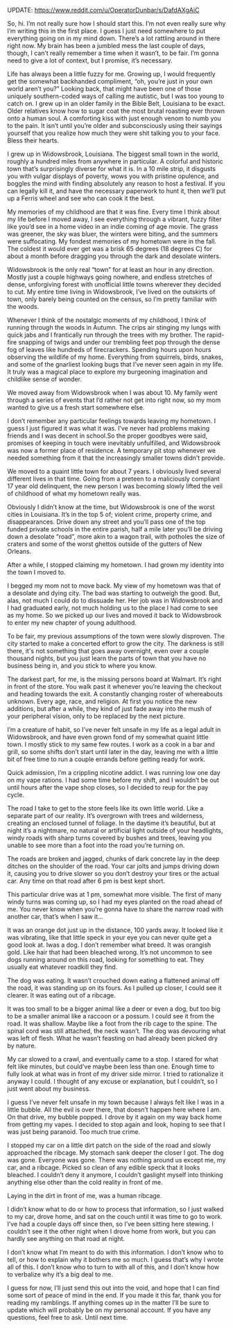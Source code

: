 UPDATE: https://www.reddit.com/u/OperatorDunbar/s/DafdAXgAiC 



So, hi. I’m not really sure how I should start this. I’m not even really sure why I’m writing this in the first place. I guess I just need somewhere to put everything going on in my mind down. There’s a lot rattling around in there right now. My brain has been a jumbled mess the last couple of days, though, I can’t really remember a time when it wasn’t, to be fair. I’m gonna need to give a lot of context, but I promise, it’s necessary.

Life has always been a little fuzzy for me. Growing up, I would frequently get the somewhat backhanded compliment, “oh, you’re just in your own world aren’t you?” Looking back, that might have been one of those uniquely southern-coded ways of calling me autistic, but I was too young to catch on. I grew up in an older family in the Bible Belt, Louisiana to be exact. Older relatives know how to sugar coat the most brutal roasting ever thrown onto a human soul. A comforting kiss with just enough venom to numb you to the pain. It isn’t until you’re older and subconsciously using their sayings yourself that you realize how much they were shit talking you to your face. Bless their hearts.

I grew up in Widowsbrook, Louisiana. The biggest small town in the world, roughly a hundred miles from anywhere in particular. A colorful and historic town that’s surprisingly diverse for what it is. In a 10 mile strip, it disgusts you with vulgar displays of poverty, wows you with pristine opulence, and boggles the mind with finding absolutely any reason to host a festival. If you can legally kill it, and have the necessary paperwork to hunt it, then we’ll put up a Ferris wheel and see who can cook it the best. 

My memories of my childhood are that it was fine. Every time I think about my life before I moved away, I see everything through a vibrant, fuzzy filter like you’d see in a home video in an indie coming of age movie. The grass was greener, the sky was bluer, the winters were biting, and the summers were suffocating. My fondest memories of my hometown were in the fall. The coldest it would ever get was a brisk 65 degrees (18 degrees C) for about a month before dragging you through the dark and desolate winters.

Widowsbrook is the only real “town” for at least an hour in any direction. Mostly just a couple highways going nowhere, and endless stretches of dense, unforgiving forest with unofficial little towns wherever they decided to cut. My entire time living in Widowsbrook, I’ve lived on the outskirts of town, only barely being counted on the census, so I’m pretty familiar with the woods.

Whenever I think of the nostalgic moments of my childhood, I think of running through the woods in Autumn. The crips air stinging my lungs with quick jabs and I frantically run through the trees with my brother. The rapid-fire snapping of twigs and under our trembling feet pop through the dense fog of leaves like hundreds of firecrackers. Spending hours upon hours observing the wildlife of my home. Everything from squirrels, birds, snakes, and some of the gnarliest looking bugs that I’ve never seen again in my life. It truly was a magical place to explore my burgeoning imagination and childlike sense of wonder. 


We moved away from Widowsbrook when I was about 10. My family went through a series of events that I’d rather not get into right now, so my mom wanted to give us a fresh start somewhere else. 

I don’t remember any particular feelings towards leaving my hometown. I guess I just figured it was what it was. I’ve never had problems making friends and I was decent in school.So the proper goodbyes were said, promises of keeping in touch were inevitably unfulfilled, and Widowsbrook was now a former place of residence. A temporary pit stop whenever we needed something from it that the increasingly smaller towns didn’t provide. 


We moved to a quaint little town for about 7 years. I obviously lived several different lives in that time. Going from a preteen to a maliciously compliant 17 year old delinquent, the new person I was becoming slowly lifted the veil of childhood of what my hometown really was. 


Obviously I didn’t know at the time, but Widowsbrook is one of the worst cities in Louisiana. It’s in the top 5 of; violent crime, property crime, and disappearances. Drive down any street and you’ll pass one of the top funded private schools in the entire parish, half a mile later you’ll be driving down a desolate “road”, more akin to a wagon trail, with potholes the size of craters and some of the worst ghettos outside of the gutters of New Orleans.

After a while, I stopped claiming my hometown. I had grown my identity into the town I moved to. 

I begged my mom not to move back. My view of my hometown was that of a desolate and dying city. The bad was starting to outweigh the good. But, alas, not much I could do to dissuade her. Her job was in Widowsbrook and I had graduated early, not much holding us to the place I had come to see as my home. So we picked up our lives and moved it back to Widowsbrook to enter my new chapter of young adulthood. 

To be fair, my previous assumptions of the town were slowly disproven. The city started to make a concerted effort to grow the city. The darkness is still there, it's not something that goes away overnight, even over a couple thousand nights, but you just learn the parts of town that you have no business being in, and you stick to where you know. 

The darkest part, for me, is the missing persons board at Walmart. It’s right in front of the store. You walk past it whenever you’re leaving the checkout and heading towards the exit. A constantly changing roster of whereabouts unknown. Every age, race, and religion. At first you notice the new additions, but after a while, they kind of just fade away into the mush of your peripheral vision, only to be replaced by the next picture.

  I’m a creature of habit, so I’ve never felt unsafe in my life as a legal adult in Widowsbrook, and have even grown fond of my somewhat quaint little town. I mostly stick to my same few routes. I work as a cook in a bar and grill, so some shifts don’t start until later in the day, leaving me with a little bit of free time to run a couple errands before getting ready for work. 

Quick admission, I’m a crippling nicotine addict. I was running low one day on my vape rations. I had some time before my shift, and I wouldn’t be out until hours  after the vape shop closes, so I decided to reup for the pay cycle. 

The road I take to get to the store feels like its own little world. Like a separate part of our reality. It’s overgrown with trees and wilderness, creating an enclosed tunnel of foliage. In the daytime it’s beautiful, but at night it’s a nightmare, no natural or artificial light outside of your headlights, windy roads with sharp turns covered by bushes and trees, leaving you unable to see more than a foot into the road you’re turning on. 

The roads are broken and jagged, chunks of dark concrete lay in the deep ditches on the shoulder of the road. Your car jolts and jumps driving down it, causing you to drive slower so you don’t destroy your tires or the actual car. Any time on that road after 6 pm is best kept short. 

This particular drive was at 1 pm, somewhat more visible. The first of many windy turns was coming up, so I had my eyes planted on the road ahead of me. You never know when you’re gonna have to share the narrow road with another car, that’s when I saw it…

It was an orange dot just up in the distance, 100 yards away. It looked like it was vibrating, like that little speck in your eye you can never quite get a good look at. Iwas a dog. I don’t remember what breed. It was orangish gold. Like hair that had been bleached wrong. It’s not uncommon to see dogs running around on this road, looking for something to eat. They usually eat whatever roadkill they find. 

The dog was eating. It wasn’t crouched down eating a flattened animal off the road, it was standing up on its fours. As I pulled up closer, I could see it clearer. It was eating out of a ribcage. 


It was too small to be a bigger animal like a deer or even a dog, but too big to be a smaller animal like a raccoon or a possum. I could see it from the road. It was shallow. Maybe like a foot from the rib cage to the spine. The spinal cord was still attached, the neck wasn’t. The dog was devouring what was left of flesh. What he wasn’t feasting on had already been picked dry by nature. 


My car slowed to a crawl, and eventually came to a stop. I stared for what felt like minutes, but could’ve maybe been less than one. Enough time to fully look at what was in front of my driver side mirror. I tried to rationalize it anyway I could. I thought of any excuse or explanation, but I couldn’t, so I just went about my business. 


I guess I’ve never felt unsafe in my town because I always felt like I was in a little bubble. All the evil is over there, that doesn’t happen here where I am. On that drive, my bubble popped. I drove by it again on my way back home from getting my vapes. I decided to stop again and look, hoping to see that I was just being paranoid. Too much true crime. 


I stopped my car on a little dirt patch on the side of the road and slowly approached the ribcage. My stomach sank deeper the closer I got. The dog was gone. Everyone was gone. There was nothing around us except me, my car, and a ribcage. Picked so clean of any edible speck that it looks bleached. I couldn’t deny it anymore, I couldn’t gaslight myself into thinking anything else other than the cold reality in front of me.


Laying in the dirt in front of me, was a human ribcage. 


I didn’t know what to do or how to process that information, so I just walked to my car, drove home, and sat on the couch until it was time to go to work. I’ve had a couple days off since then, so I’ve been sitting here stewing. I couldn’t see it the other night when I drove home from work, but you can hardly see anything on that road at night. 


I don’t know what I’m meant to do with this information. I don’t know who to tell, or how to explain why it bothers me so much. I guess that’s why I wrote all of this. I don’t know who to turn to with all of this, and I don’t know how to verbalize why it’s a big deal to me. 


I guess for now, I’ll just send this out into the void, and hope that I can find some sort of peace of mind in the end. If you made it this far, thank you for reading my ramblings. If anything comes up in the matter I’ll be sure to update which will probably be on my personal account. If you have any questions, feel free to ask. Until next time.

